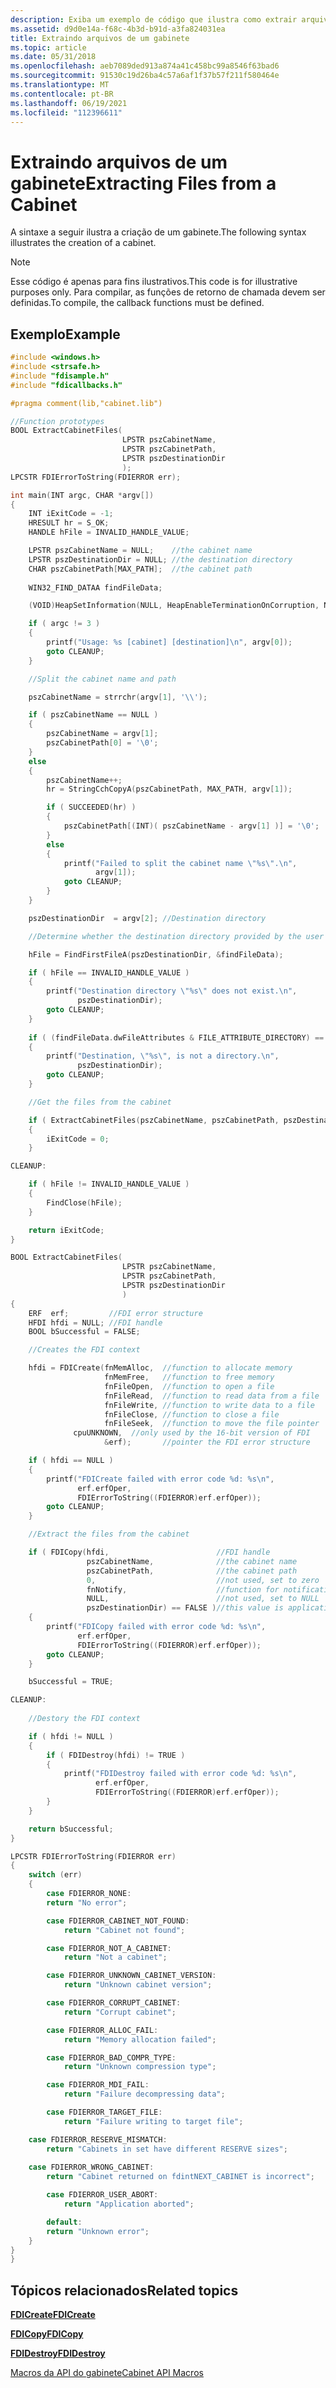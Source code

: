 ```yaml
---
description: Exiba um exemplo de código que ilustra como extrair arquivos de um gabinete usando a API do gabinete. Para compilar, as funções de retorno de chamada devem ser definidas.
ms.assetid: d9d0e14a-f68c-4b3d-b91d-a3fa824031ea
title: Extraindo arquivos de um gabinete
ms.topic: article
ms.date: 05/31/2018
ms.openlocfilehash: aeb7089ded913a874a41c458bc99a8546f63bad6
ms.sourcegitcommit: 91530c19d26ba4c57a6af1f37b57f211f580464e
ms.translationtype: MT
ms.contentlocale: pt-BR
ms.lasthandoff: 06/19/2021
ms.locfileid: "112396611"
---
```

# <a name="extracting-files-from-a-cabinet"></a><span data-ttu-id="de4ee-104">Extraindo arquivos de um gabinete</span><span class="sxs-lookup"><span data-stu-id="de4ee-104">Extracting Files from a Cabinet</span></span>

<span data-ttu-id="de4ee-105">A sintaxe a seguir ilustra a criação de um gabinete.</span><span class="sxs-lookup"><span data-stu-id="de4ee-105">The following syntax illustrates the creation of a cabinet.</span></span>

> [!Note]  
> <span data-ttu-id="de4ee-106">Esse código é apenas para fins ilustrativos.</span><span class="sxs-lookup"><span data-stu-id="de4ee-106">This code is for illustrative purposes only.</span></span> <span data-ttu-id="de4ee-107">Para compilar, as funções de retorno de chamada devem ser definidas.</span><span class="sxs-lookup"><span data-stu-id="de4ee-107">To compile, the callback functions must be defined.</span></span>

 

## <a name="example"></a><span data-ttu-id="de4ee-108">Exemplo</span><span class="sxs-lookup"><span data-stu-id="de4ee-108">Example</span></span>


```C++
#include <windows.h>
#include <strsafe.h>
#include "fdisample.h"
#include "fdicallbacks.h"

#pragma comment(lib,"cabinet.lib")

//Function prototypes
BOOL ExtractCabinetFiles(
                         LPSTR pszCabinetName, 
                         LPSTR pszCabinetPath,
                         LPSTR pszDestinationDir 
                         );
LPCSTR FDIErrorToString(FDIERROR err);

int main(INT argc, CHAR *argv[])
{
    INT iExitCode = -1;
    HRESULT hr = S_OK;
    HANDLE hFile = INVALID_HANDLE_VALUE;

    LPSTR pszCabinetName = NULL;    //the cabinet name
    LPSTR pszDestinationDir = NULL; //the destination directory
    CHAR pszCabinetPath[MAX_PATH];  //the cabinet path
    
    WIN32_FIND_DATAA findFileData;

    (VOID)HeapSetInformation(NULL, HeapEnableTerminationOnCorruption, NULL, 0);

    if ( argc != 3 )
    {
        printf("Usage: %s [cabinet] [destination]\n", argv[0]);
        goto CLEANUP;
    }

    //Split the cabinet name and path

    pszCabinetName = strrchr(argv[1], '\\');

    if ( pszCabinetName == NULL )
    {
        pszCabinetName = argv[1];
        pszCabinetPath[0] = '\0'; 
    }
    else
    {
        pszCabinetName++;
        hr = StringCchCopyA(pszCabinetPath, MAX_PATH, argv[1]);

        if ( SUCCEEDED(hr) )
        {
            pszCabinetPath[(INT)( pszCabinetName - argv[1] )] = '\0';
        }
        else
        {
            printf("Failed to split the cabinet name \"%s\".\n",
                   argv[1]);
            goto CLEANUP;
        }
    }

    pszDestinationDir  = argv[2]; //Destination directory

    //Determine whether the destination directory provided by the user exists

    hFile = FindFirstFileA(pszDestinationDir, &findFileData);

    if ( hFile == INVALID_HANDLE_VALUE )
    {
        printf("Destination directory \"%s\" does not exist.\n", 
               pszDestinationDir);
        goto CLEANUP;
    }
    
    if ( (findFileData.dwFileAttributes & FILE_ATTRIBUTE_DIRECTORY) == FALSE )
    {
        printf("Destination, \"%s\", is not a directory.\n", 
               pszDestinationDir);
        goto CLEANUP;
    }

    //Get the files from the cabinet

    if ( ExtractCabinetFiles(pszCabinetName, pszCabinetPath, pszDestinationDir) == TRUE )
    {
        iExitCode = 0;
    }

CLEANUP:

    if ( hFile != INVALID_HANDLE_VALUE )
    {
        FindClose(hFile);
    }

    return iExitCode;
}

BOOL ExtractCabinetFiles(
                         LPSTR pszCabinetName, 
                         LPSTR pszCabinetPath,
                         LPSTR pszDestinationDir 
                         )
{
    ERF  erf;         //FDI error structure
    HFDI hfdi = NULL; //FDI handle
    BOOL bSuccessful = FALSE;

    //Creates the FDI context

    hfdi = FDICreate(fnMemAlloc,  //function to allocate memory
                     fnMemFree,   //function to free memory
                     fnFileOpen,  //function to open a file
                     fnFileRead,  //function to read data from a file
                     fnFileWrite, //function to write data to a file
                     fnFileClose, //function to close a file
                     fnFileSeek,  //function to move the file pointer
              cpuUNKNOWN,  //only used by the 16-bit version of FDI
                     &erf);       //pointer the FDI error structure

    if ( hfdi == NULL )
    {
        printf("FDICreate failed with error code %d: %s\n",
               erf.erfOper,
               FDIErrorToString((FDIERROR)erf.erfOper));
        goto CLEANUP;
    }

    //Extract the files from the cabinet

    if ( FDICopy(hfdi,                        //FDI handle
                 pszCabinetName,              //the cabinet name
                 pszCabinetPath,              //the cabinet path
                 0,                           //not used, set to zero
                 fnNotify,                    //function for notifications
                 NULL,                        //not used, set to NULL
                 pszDestinationDir) == FALSE )//this value is application-specific 
    {
        printf("FDICopy failed with error code %d: %s\n",
               erf.erfOper,
               FDIErrorToString((FDIERROR)erf.erfOper));
        goto CLEANUP;
    }

    bSuccessful = TRUE;

CLEANUP:
    
    //Destory the FDI context

    if ( hfdi != NULL )
    {
        if ( FDIDestroy(hfdi) != TRUE )
        {
            printf("FDIDestroy failed with error code %d: %s\n",
                   erf.erfOper,
                   FDIErrorToString((FDIERROR)erf.erfOper));
        }
    }

    return bSuccessful;
}

LPCSTR FDIErrorToString(FDIERROR err)
{
    switch (err)
    {      
        case FDIERROR_NONE:
        return "No error";

        case FDIERROR_CABINET_NOT_FOUND:
            return "Cabinet not found";

        case FDIERROR_NOT_A_CABINET:
            return "Not a cabinet";

        case FDIERROR_UNKNOWN_CABINET_VERSION:
            return "Unknown cabinet version";

        case FDIERROR_CORRUPT_CABINET:
            return "Corrupt cabinet";

        case FDIERROR_ALLOC_FAIL:
            return "Memory allocation failed";

        case FDIERROR_BAD_COMPR_TYPE:
            return "Unknown compression type";

        case FDIERROR_MDI_FAIL:
            return "Failure decompressing data";

        case FDIERROR_TARGET_FILE:
            return "Failure writing to target file";

    case FDIERROR_RESERVE_MISMATCH:
        return "Cabinets in set have different RESERVE sizes";
            
    case FDIERROR_WRONG_CABINET:
        return "Cabinet returned on fdintNEXT_CABINET is incorrect";

        case FDIERROR_USER_ABORT:
            return "Application aborted";

        default:
        return "Unknown error";
    }
}
}
```



## <a name="related-topics"></a><span data-ttu-id="de4ee-109">Tópicos relacionados</span><span class="sxs-lookup"><span data-stu-id="de4ee-109">Related topics</span></span>

<dl> <dt>

[<span data-ttu-id="de4ee-110">**FDICreate**</span><span class="sxs-lookup"><span data-stu-id="de4ee-110">**FDICreate**</span></span>](/windows/desktop/api/Fdi/nf-fdi-fdicreate)
</dt> <dt>

[<span data-ttu-id="de4ee-111">**FDICopy**</span><span class="sxs-lookup"><span data-stu-id="de4ee-111">**FDICopy**</span></span>](/windows/desktop/api/Fdi/nf-fdi-fdicopy)
</dt> <dt>

[<span data-ttu-id="de4ee-112">**FDIDestroy**</span><span class="sxs-lookup"><span data-stu-id="de4ee-112">**FDIDestroy**</span></span>](/windows/desktop/api/Fdi/nf-fdi-fdidestroy)
</dt> <dt>

[<span data-ttu-id="de4ee-113">Macros da API do gabinete</span><span class="sxs-lookup"><span data-stu-id="de4ee-113">Cabinet API Macros</span></span>](cabinet-api-macros.md)
</dt> </dl>

 

 



